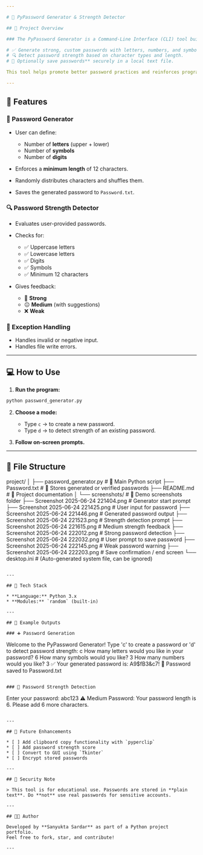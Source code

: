 ```yaml
---

# 🔐 PyPassword Generator & Strength Detector

## 📌 Project Overview

### The PyPassword Generator is a Command-Line Interface (CLI) tool built in Python that allows users to:

# ✅ Generate strong, custom passwords with letters, numbers, and symbols.
# 🔍 Detect password strength based on character types and length.
# 💾 Optionally save passwords** securely in a local text file.

This tool helps promote better password practices and reinforces programming fundamentals such as conditionals, loops, exception handling, and file operations.

---
```


## 🎯 Features

### 🔑 Password Generator

* User can define:

  * Number of **letters** (upper + lower)
  * Number of **symbols**
  * Number of **digits**
* Enforces a **minimum length** of 12 characters.
* Randomly distributes characters and shuffles them.
* Saves the generated password to `Password.txt`.

### 🔍 Password Strength Detector

* Evaluates user-provided passwords.
* Checks for:

  * ✅ Uppercase letters
  * ✅ Lowercase letters
  * ✅ Digits
  * ✅ Symbols
  * ✅ Minimum 12 characters
* Gives feedback:

  * 🎉 **Strong**
  * 😐 **Medium** (with suggestions)
  * ❌ **Weak**

### 🧯 Exception Handling

* Handles invalid or negative input.
* Handles file write errors.

---

## 💻 How to Use

1. **Run the program:**

```bash
python password_generator.py
```

2. **Choose a mode:**

   * Type `c` → to create a new password.
   * Type `d` → to detect strength of an existing password.

3. **Follow on-screen prompts.**

---

## 📂 File Structure

project/
│
├── password_generator.py           # 🎯 Main Python script
├── Password.txt                    # 💾 Stores generated or verified passwords
├── README.md                       # 📘 Project documentation
│
└── screenshots/                    # 📸 Demo screenshots folder
    ├── Screenshot 2025-06-24 221404.png   # Generator start prompt
    ├── Screenshot 2025-06-24 221425.png   # User input for password
    ├── Screenshot 2025-06-24 221446.png   # Generated password output
    ├── Screenshot 2025-06-24 221523.png   # Strength detection prompt
    ├── Screenshot 2025-06-24 221615.png   # Medium strength feedback
    ├── Screenshot 2025-06-24 222012.png   # Strong password detection
    ├── Screenshot 2025-06-24 222032.png   # User prompt to save password
    ├── Screenshot 2025-06-24 222145.png   # Weak password warning
    ├── Screenshot 2025-06-24 222203.png   # Save confirmation / end screen
    └── desktop.ini                        # (Auto-generated system file, can be ignored)

```

---

## 🔧 Tech Stack

* **Language:** Python 3.x
* **Modules:** `random` (built-in)

---

## 📌 Example Outputs

### ➕ Password Generation

```
Welcome to the PyPassword Generator!
Type 'c' to create a password or 'd' to detect password strength: c
How many letters would you like in your password? 6
How many symbols would you like? 3
How many numbers would you like? 3
✅ Your generated password is: A9$fB3&c7!
💾 Password saved to Password.txt
```

### 🔎 Password Strength Detection

```
Enter your password: abc123
⚠️ Medium Password: Your password length is 6. Please add 6 more characters.
```

---

## 🚀 Future Enhancements

* [ ] Add clipboard copy functionality with `pyperclip`
* [ ] Add password strength score
* [ ] Convert to GUI using `Tkinter`
* [ ] Encrypt stored passwords

---

## 🔐 Security Note

> This tool is for educational use. Passwords are stored in **plain text**. Do **not** use real passwords for sensitive accounts.

---

## 👩‍💻 Author

Developed by **Sanyukta Sardar** as part of a Python project portfolio.
Feel free to fork, star, and contribute!

---

